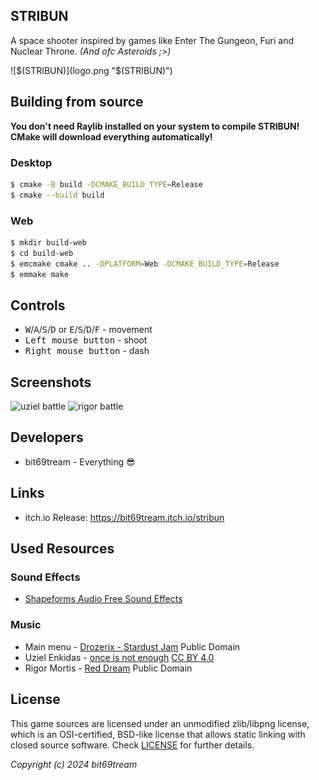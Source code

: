 ## STRIBUN
A space shooter inspired by games like Enter The Gungeon, Furi and Nuclear Throne. _(And ofc Asteroids ;>)_

![$(STRIBUN)](logo.png "$(STRIBUN)")

## Building from source
**You don't need Raylib installed on your system to compile STRIBUN!**
**CMake will download everything automatically!**

### Desktop
```sh
$ cmake -B build -DCMAKE_BUILD_TYPE=Release
$ cmake --build build
```

### Web
```sh
$ mkdir build-web
$ cd build-web
$ emcmake cmake .. -DPLATFORM=Web -DCMAKE_BUILD_TYPE=Release
$ emmake make
```

## Controls

 - <kbd>W</kbd>/<kbd>A</kbd>/<kbd>S</kbd>/<kbd>D</kbd> or <kbd>E</kbd>/<kbd>S</kbd>/<kbd>D</kbd>/<kbd>F</kbd> - movement
 - <kbd>Left mouse button</kbd> - shoot
 - <kbd>Right mouse button</kbd> - dash

## Screenshots

![uziel battle](screenshots/uziel.gif)
![rigor battle](screenshots/rigor.gif)

## Developers

 - bit69tream - Everything 😎

## Links
 - itch.io Release: https://bit69tream.itch.io/stribun

## Used Resources

### Sound Effects
 - [Shapeforms Audio Free Sound Effects](https://shapeforms.itch.io/shapeforms-audio-free-sfx)

### Music
 - Main menu - [Drozerix - Stardust Jam](https://modarchive.org/module.php?201039) Public Domain
 - Uziel Enkidas - [once is not enough](https://modarchive.org/module.php?170002) [CC BY 4.0](https://creativecommons.org/licenses/by/4.0/)
 - Rigor Mortis - [Red Dream](https://modarchive.org/module.php?170064) Public Domain

## License

This game sources are licensed under an unmodified zlib/libpng license, which is an OSI-certified, BSD-like license that allows static linking with closed source software. Check [LICENSE](LICENSE) for further details.

*Copyright (c) 2024 bit69tream*
